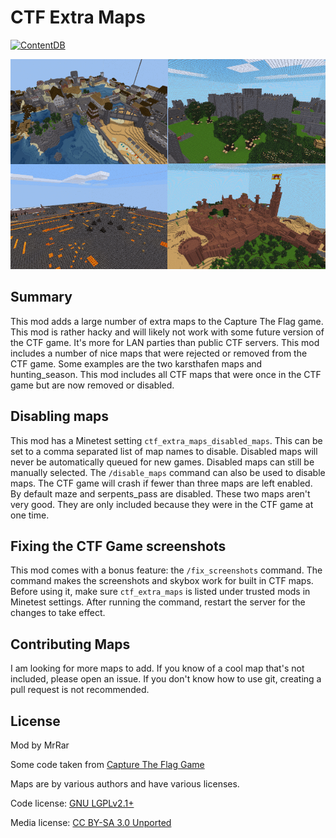 # CTF Extra Maps

[![ContentDB](https://content.minetest.net/packages/Mr.%20Rar/ctf_extra_maps/shields/downloads/)](https://content.minetest.net/packages/Mr.%20Rar/ctf_extra_maps/)

![screenshot](screenshot.png)


## Summary

This mod adds a large number of extra maps to the Capture The Flag game. This mod is rather hacky and will likely not work with some future version of the CTF game. It's more for LAN parties than public CTF servers. This mod includes a number of nice maps that were rejected or removed from the CTF game. Some examples are the two karsthafen maps and hunting_season. This mod includes all CTF maps that were once in the CTF game but are now removed or disabled.


## Disabling maps

This mod has a Minetest setting `ctf_extra_maps_disabled_maps`. This can be set to a comma separated list of map names to disable. Disabled maps will never be automatically queued for new games. Disabled maps can still be manually selected. The `/disable_maps` command can also be used to disable maps. The CTF game will crash if fewer than three maps are left enabled. By default maze and serpents_pass are disabled. These two maps aren't very good. They are only included because they were in the CTF game at one time.


## Fixing the CTF Game screenshots

This mod comes with a bonus feature: the `/fix_screenshots` command. The command makes the screenshots and skybox work for built in CTF maps. Before using it, make sure `ctf_extra_maps` is listed under trusted mods in Minetest settings. After running the command, restart the server for the changes to take effect.


## Contributing Maps

I am looking for more maps to add. If you know of a cool map that's not included, please open an issue. If you don't know how to use git, creating a pull request is not recommended.


## License

Mod by MrRar

Some code taken from [Capture The Flag Game](https://github.com/MT-CTF/capturetheflag)

Maps are by various authors and have various licenses.

Code license: [GNU LGPLv2.1+](https://www.gnu.org/licenses/old-licenses/lgpl-2.1.html)

Media license: [CC BY-SA 3.0 Unported](https://creativecommons.org/licenses/by-sa/3.0/)
